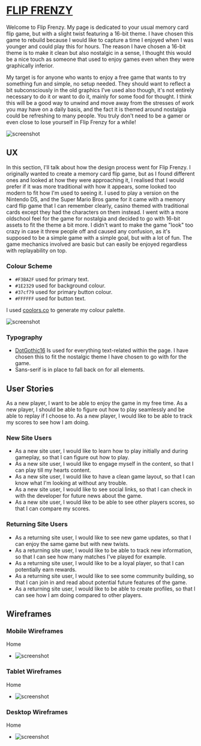 # [FLIP FRENZY](https://conor-timmis.github.io/Flip-Frenzy)

Welcome to Flip Frenzy. My page is dedicated to your usual memory card flip game, but with a slight twist featuring a 16-bit theme. I have chosen this game to rebuild because I would like to capture a time I enjoyed when I was younger and could play this for hours. The reason I have chosen a 16-bit theme is to make it clean but also nostalgic in a sense, I thought this would be a nice touch as someone that used to enjoy games even when they were graphically inferior. 

My target is for anyone who wants to enjoy a free game that wants to try something fun and simple, no setup needed. They should want to reflect a bit subconsciously in the old graphics I've used also though, it's not entirely necessary to do it or want to do it, mainly for some food for thought. I think this will be a good way to unwind and move away from the stresses of work you may have on a daily basis, and the fact it is themed around nostalgia could be refreshing to many people. You truly don't need to be a gamer or even close to lose yourself in Flip Frenzy for a while!


![screenshot](documentation/display.png)


## UX


In this section, I'll talk about how the design process went for Flip Frenzy. I originally wanted to create a memory card flip game, but as I found different ones and looked at how they were approaching it, I realised that I would prefer if it was more traditional with how it appears, some looked too modern to fit how I'm used to seeing it. I used to play a version on the Nintendo DS, and the Super Mario Bros game for it came with a memory card flip game that I can remember clearly, casino themed with traditional cards except they had the characters on them instead. I went with a more oldschool feel for the game for nostalgia and decided to go with 16-bit assets to fit the theme a bit more. I didn't want to make the game "look" too crazy in case it threw people off and caused any confusion, as it's supposed to be a simple game with a simple goal, but with a lot of fun. The game mechanics involved are basic but can easily be enjoyed regardless with replayability on top.


### Colour Scheme


- `#F3BA2F` used for primary text.
- `#1E2329` used for background colour.
- `#37cf79` used for primary button colour.
- `#FFFFFF` used for button text.


I used [coolors.co](https://coolors.co/) to generate my colour palette.

![screenshot](documentation/colourscheme.png)


### Typography


- [DotGothic16](https://fonts.google.com/specimen/DotGothic16) Is used for everything text-related within the page. I have chosen this to fit the nostalgic theme I have chosen to go with for the game.
- Sans-serif is in place to fall back on for all elements.


## User Stories

As a new player, I want to be able to enjoy the game in my free time.
As a new player, I should be able to figure out how to play seamlessly and be able to replay if I choose to.
As a new player, I would like to be able to track my scores to see how I am doing.


### New Site Users

- As a new site user, I would like to learn how to play initially and during gameplay, so that I can figure out how to play.
- As a new site user, I would like to engage myself in the content, so that I can play till my hearts content.
- As a new site user, I would like to have a clean game layout, so that I can know what I'm looking at without any trouble.
- As a new site user, I would like to see social links, so that I can check in with the developer for future news about the game.
- As a new site user, I would like to be able to see other players scores, so that I can compare my scores.

### Returning Site Users

- As a returning site user, I would like to see new game updates, so that I can enjoy the same game but with new twists.
- As a returning site user, I would like to be able to track new information, so that I can see how many matches I've played for example.
- As a returning site user, I would like to be a loyal player, so that I can potentially earn rewards.
- As a returning site user, I would like to see some community building, so that I can join in and read about potential future features of the game.
- As a returning site user, I would like to be able to create profiles, so that I can see how I am doing compared to other players.


## Wireframes


### Mobile Wireframes


Home
  - ![screenshot](documentation/wireframes/mobile.png)


### Tablet Wireframes


Home
  - ![screenshot](documentation/wireframes/tablet.png)


### Desktop Wireframes


Home
  - ![screenshot](documentation/wireframes/desktop.png)
